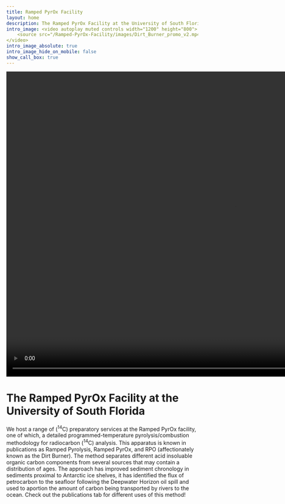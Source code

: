 ```yaml
---
title: Ramped PyrOx Facility
layout: home
description: The Ramped PyrOx Facility at the University of South Florida
intro_image: <video autoplay muted controls width="1200" height="800">
    <source src="/Ramped-PyrOx-Facility/images/Dirt_Burner_promo_v2.mp4" type="video/mp4">
</video>
intro_image_absolute: true
intro_image_hide_on_mobile: false
show_call_box: true
---
```


<video autoplay muted controls width="1200" height="800">
    <source src="/Ramped-PyrOx-Facility/images/Dirt_Burner_promo_v2.mp4" type="video/mp4">
</video>

# The Ramped PyrOx Facility at the University of South Florida

We host a range of (<sup>14</sup>C) preparatory services at the Ramped PyrOx facility, one of which, a detailed programmed-temperature pyrolysis/combustion methodology for radiocarbon (<sup>14</sup>C) analysis. This apparatus is known in publications as Ramped Pyrolysis, Ramped PyrOx, and RPO (affectionately known as the Dirt Burner). The method separates different acid insoluable organic carbon components from several sources that may contain a distribution of ages. The approach has improved sediment chronology in sediments proximal to Antarctic ice shelves, it has identified the flux of petrocarbon to the seafloor following the Deepwater Horizon oil spill and used to aportion the amount of carbon being transported by rivers to the ocean. Check out the publications tab for different uses of this method!
